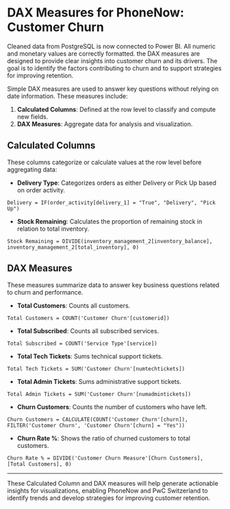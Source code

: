 # DAX Measures for PhoneNow: Customer Churn

Cleaned data from PostgreSQL is now connected to Power BI. All numeric and monetary values are correctly formatted. the DAX measures are designed to provide clear insights into customer churn and its drivers. The goal is to identify the factors contributing to churn and to support strategies for improving retention. 

Simple DAX measures are used to answer key questions without relying on date information. These measures include:
1. **Calculated Columns**: Defined at the row level to classify and compute new fields.
2. **DAX Measures**: Aggregate data for analysis and visualization.

## Calculated Columns
These columns categorize or calculate values at the row level before aggregating data:

- **Delivery Type**: Categorizes orders as either Delivery or Pick Up based on order activity.
```DAX
Delivery = IF(order_activity[delivery_1] = "True", "Delivery", "Pick Up")
```

- **Stock Remaining**: Calculates the proportion of remaining stock in relation to total inventory.
```DAX
Stock Remaining = DIVIDE(inventory_management_2[inventory_balance], inventory_management_2[total_inventory], 0)
```

## DAX Measures
These measures summarize data to answer key business questions related to churn and performance.

- **Total Customers**: Counts all customers.
```DAX
Total Customers = COUNT('Customer Churn'[customerid]) 
```

- **Total Subscribed**: Counts all subscribed services.
```DAX
Total Subscribed = COUNT('Service Type'[service])  
```

- **Total Tech Tickets**: Sums technical support tickets.
```DAX
Total Tech Tickets = SUM('Customer Churn'[numtechtickets])
```

- **Total Admin Tickets**: Sums administrative support tickets.
```DAX
Total Admin Tickets = SUM('Customer Churn'[numadmintickets])
```
 
- **Churn Customers**: Counts the number of customers who have left.
```DAX
Churn Customers = CALCULATE(COUNT('Customer Churn'[churn]), FILTER('Customer Churn', 'Customer Churn'[churn] = "Yes"))
```

- **Churn Rate %**: Shows the ratio of churned customers to total customers.
```DAX
Churn Rate % = DIVIDE('Customer Churn Measure'[Churn Customers], [Total Customers], 0)
```
---
These Calculated Column and DAX measures will help generate actionable insights for visualizations, enabling PhoneNow and PwC Switzerland to identify trends and develop strategies for improving customer retention.
